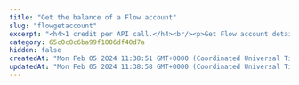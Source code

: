 ```yaml
---
title: "Get the balance of a Flow account"
slug: "flowgetaccount"
excerpt: "<h4>1 credit per API call.</h4><br/><p>Get Flow account details.</p>"
category: 65c0c8c6ba99f1006df40d7a
hidden: false
createdAt: "Mon Feb 05 2024 11:38:51 GMT+0000 (Coordinated Universal Time)"
updatedAt: "Mon Feb 05 2024 11:38:58 GMT+0000 (Coordinated Universal Time)"
---
```

